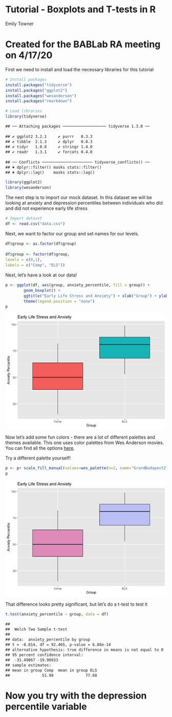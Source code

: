 Tutorial - Boxplots and T-tests in R
================
Emily Towner

# Created for the BABLab RA meeting on 4/17/20

First we need to install and load the necessary libraries for this
tutorial

``` r
# Install packages
install.packages("tidyverse")
install.packages("ggplot2")
install.packages("wesanderson")
install.packages("rmarkdown")
```

``` r
# Load libraries
library(tidyverse)
```

    ## ── Attaching packages ─────────────────── tidyverse 1.3.0 ──

    ## ✔ ggplot2 3.2.1     ✔ purrr   0.3.3
    ## ✔ tibble  2.1.3     ✔ dplyr   0.8.3
    ## ✔ tidyr   1.0.0     ✔ stringr 1.4.0
    ## ✔ readr   1.3.1     ✔ forcats 0.4.0

    ## ── Conflicts ────────────────────── tidyverse_conflicts() ──
    ## ✖ dplyr::filter() masks stats::filter()
    ## ✖ dplyr::lag()    masks stats::lag()

``` r
library(ggplot2)
library(wesanderson)
```

The next step is to import our mock dataset. In this dataset we will be
looking at anxiety and depression percentiles between individuals who
did and did not experience early life stress

``` r
# Import dataset
df <- read.csv("data.csv")
```

Next, we want to factor our group and set names for our levels.

``` r
df$group <- as.factor(df$group)

df$group <- factor(df$group,
levels = c(0,1),
labels = c("Comp", "ELS"))
```

Next, let’s have a look at our data\!

``` r
p <- ggplot(df, aes(group, anxiety_percentile, fill = group)) +
        geom_boxplot() + 
        ggtitle("Early Life Stress and Anxiety") + xlab("Group") + ylab("Anxiety Percentile") +
        theme(legend.position = "none")
p
```

![](tutorial_boxlplots_and_t_tests_files/figure-gfm/unnamed-chunk-5-1.png)<!-- -->

Now let’s add some fun colors - there are a lot of different palettes
and themes available. This one uses color palettes from Wes Anderson
movies. You can find all the options
[here](https://github.com/karthik/wesanderson).

Try a different palette
yourself\!

``` r
p <- p+ scale_fill_manual(values=wes_palette(n=2, name="GrandBudapest2"))
p
```

![](tutorial_boxlplots_and_t_tests_files/figure-gfm/unnamed-chunk-6-1.png)<!-- -->

That difference looks pretty significant, but let’s do a t-test to test
it

``` r
t.test(anxiety_percentile ~ group, data = df)
```

    ## 
    ##  Welch Two Sample t-test
    ## 
    ## data:  anxiety_percentile by group
    ## t = -8.814, df = 92.465, p-value = 6.88e-14
    ## alternative hypothesis: true difference in means is not equal to 0
    ## 95 percent confidence interval:
    ##  -31.49067 -19.90933
    ## sample estimates:
    ## mean in group Comp  mean in group ELS 
    ##              51.98              77.68

# Now you try with the depression percentile variable

